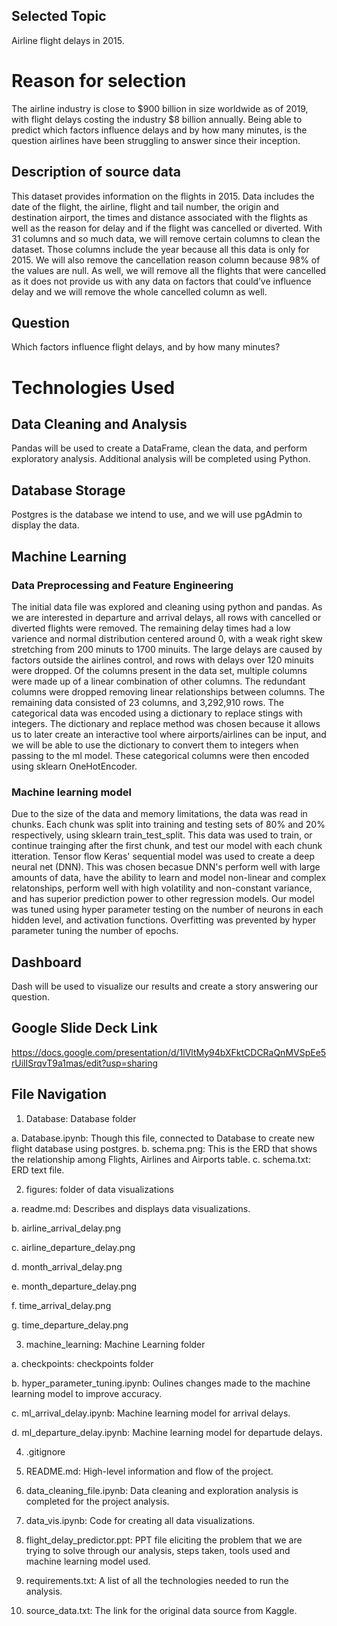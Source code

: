 ## Selected Topic
Airline flight delays in 2015.

# Reason for selection
The airline industry is close to $900 billion in size worldwide as of 2019, with flight delays costing the industry $8 billion annually. Being able to predict which factors influence delays and by how many minutes, is the question airlines have been struggling to answer since their inception.

## Description of source data
This dataset provides information on the flights in 2015. Data includes the date of the flight, the airline, flight and tail number, the origin and destination airport, the times and distance associated with the flights as well as the reason for delay and if the flight was cancelled or diverted. With 31 columns and so much data, we will remove certain columns to clean the dataset. Those columns include the year because all this data is only for 2015. We will also remove the cancellation reason column because 98% of the values are null. As well, we will remove all the flights that were cancelled as it does not provide us with any data on factors that could’ve influence delay and we will remove the whole cancelled column as well.

## Question 
Which factors influence flight delays, and by how many minutes? 

# Technologies Used
## Data Cleaning and Analysis
Pandas will be used to create a DataFrame, clean the data, and perform exploratory analysis. Additional analysis will be completed using Python.

## Database Storage
Postgres is the database we intend to use, and we will use pgAdmin to display the data. 

## Machine Learning

### Data Preprocessing and Feature Engineering
The initial data file was explored and cleaning using python and pandas. As we are interested in departure and arrival delays, all rows with cancelled or diverted flights were removed. The remaining delay times had a low varience and normal distribution centered around 0, with a weak right skew stretching from 200 minuts to 1700 minuits. The large delays are caused by factors outside the airlines control, and rows with delays over 120 minuits were dropped. Of the columns present in the data set, multiple columns were made up of a linear combination of other columns. The redundant columns were dropped removing linear relationships between columns. The remaining data consisted of 23 columns, and 3,292,910 rows. 
The categorical data was encoded using a dictionary to replace stings with integers. The dictionary and replace method was chosen because it allows us to later create an interactive tool where airports/airlines can be input, and we will be able to use the dictionary to convert them to integers when passing to the ml model. These categorical columns were then encoded using sklearn OneHotEncoder. 

### Machine learning model
Due to the size of the data and memory limitations, the data was read in chunks. Each chunk was split into training and testing sets of 80% and 20% respectively, using sklearn train_test_split. This data was used to train, or continue trainging after the first chunk, and test our model with each chunk itteration.
Tensor flow Keras' sequential model was used to create a deep neural net (DNN). This was chosen becasue DNN's perform well with large amounts of data, have the ability to learn and model non-linear and complex relatonships, perform well with high volatility and non-constant variance, and has superior prediction power to other regression models. 
Our model was tuned using hyper parameter testing on the number of neurons in each hidden level, and activation functions. Overfitting was prevented by hyper parameter tuning the number of epochs. 

## Dashboard
Dash will be used to visualize our results and create a story answering our question. 

## Google Slide Deck Link
https://docs.google.com/presentation/d/1lVltMy94bXFktCDCRaQnMVSpEe5rUilISrqvT9a1mas/edit?usp=sharing

## File Navigation

1)	Database: Database folder

  a.	Database.ipynb: Though this file, connected to Database to create new flight database using postgres. 
  b.	schema.png: This is the ERD that shows the relationship among Flights, Airlines and Airports table.
  c.	schema.txt: ERD text file.

2)	figures: folder of data visualizations
  
  a. readme.md: Describes and displays data visualizations.
  
  b. airline_arrival_delay.png
  
  c. airline_departure_delay.png
  
  d. month_arrival_delay.png
  
  e. month_departure_delay.png
  
  f. time_arrival_delay.png
  
  g. time_departure_delay.png

3) machine_learning: Machine Learning folder

  a. checkpoints: checkpoints folder
  
  b. hyper_parameter_tuning.ipynb: Oulines changes made to the machine learning model to improve accuracy.
  
  c. ml_arrival_delay.ipynb: Machine learning model for arrival delays.
  
  d. ml_departure_delay.ipynb: Machine learning model for departude delays. 

4) .gitignore

5)	README.md: High-level information and flow of the project.

6)	data_cleaning_file.ipynb: Data cleaning and exploration analysis is completed for the project analysis.

7) data_vis.ipynb: Code for creating all data visualizations.

8) flight_delay_predictor.ppt: PPT file eliciting the problem that we are trying to solve through our analysis, steps taken, tools used and machine learning model used.

9) requirements.txt: A list of all the technologies needed to run the analysis.

8)	source_data.txt: The link for the original data source from Kaggle.
